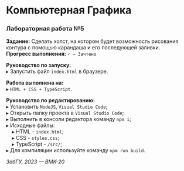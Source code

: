 # Компьютерная Графика
### Лабораторная работа №5

**Задание:** Сделать холст, на котором будет возможность рисования контура с помощью карандаша и его последующей заливки.  
**Прогресс выполнения:** `✓ — Зачтено` 

**Руководство по запуску:**  
▸ Запустить файл `index.html` в браузере.

**Работа выполнена на:**  
▸ `HTML + CSS + TypeScript`.
 
**Руководство по редактированию:**  
▸ Установить `NodeJS`, `Visual Studio Code`;  
▸ Открыть папку проекта в `Visual Studio Code`;  
▸ Выполнить в консоли редактора команду `npm i`;  
▸ Исходные файлы:  
&nbsp;&nbsp;&nbsp;&nbsp;▸ HTML - `index.html`;  
&nbsp;&nbsp;&nbsp;&nbsp;▸ CSS - `styles.css`;  
&nbsp;&nbsp;&nbsp;&nbsp;▸ TypeScript - `/src/`;  
▸ Для компиляции используйте команду `npm run build`.

*ЗабГУ, 2023 — ВМК-20*
